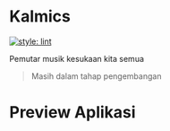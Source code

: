 # Kalmics

[![style: lint](https://img.shields.io/badge/style-lint-4BC0F5.svg)](https://pub.dev/packages/lint)

Pemutar musik kesukaan kita semua

> Masih dalam tahap pengembangan


# Preview Aplikasi

